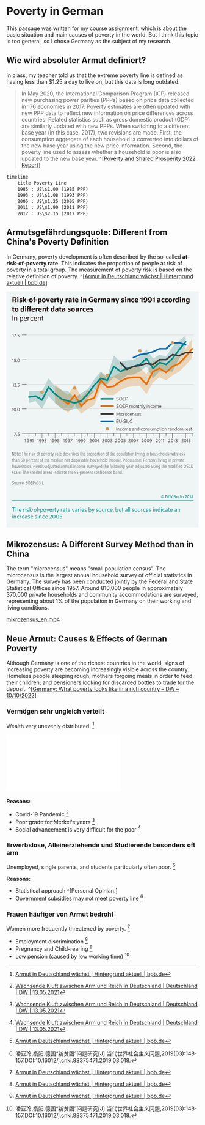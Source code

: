 # Poverty in German

This passage was written for my course assignment, which is about the basic situation and main causes of poverty in the world. But I think this topic is too general, so I chose Germany as the subject of my research.

## Wie wird absoluter Armut definiert?

In class, my teacher told us that the extreme poverty line is defined as having less than $1.25 a day to live on, but this data is long outdated.

> In May 2020, the International Comparison Program (ICP) released new purchasing power parities (PPPs) based on price data collected in 176 economies in 2017. Poverty estimates are often updated with new PPP data to reflect new information on price differences across countries. Related statistics such as gross domestic product (GDP) are similarly updated with new PPPs. When switching to a different base year (in this case, 2017), two revisions are made. First, the consumption aggregate of each household is converted into dollars of the new base year using the new price information. Second, the poverty line used to assess whether a household is poor is also updated to the new base year. ^[[Poverty and Shared Prosperity 2022 Report](https://openknowledge.worldbank.org/server/api/core/bitstreams/b96b361a-a806-5567-8e8a-b14392e11fa0/content)]

```mermaidjs
timeline
    title Poverty Line
    1985 : US\$1.00 (1985 PPP)
    1993 : US\$1.08 (1993 PPP)
    2005 : US\$1.25 (2005 PPP)
    2011 : US\$1.90 (2011 PPP)
    2017 : US\$2.15 (2017 PPP)
```

## Armutsgefährdungsquote: Different from China's Poverty Definition

In Germany, poverty development is often described by the so-called **at-risk-of-poverty rate**. This indicates the proportion of people at risk of poverty in a total group. The measurement of poverty risk is based on the relative definition of poverty. ^[[Armut in Deutschland wächst | Hintergrund aktuell | bpb.de](https://www.bpb.de/kurz-knapp/hintergrund-aktuell/516505/armut-in-deutschland-waechst/)]

![Alt text](./dwr-18-21-1-7.png)

## Mikrozensus: A Different Survey Method than in China

The term "microcensus" means "small population census". The microcensus is the largest annual household survey of official statistics in Germany. The survey has been conducted jointly by the Federal and State Statistical Offices since 1957. Around 810,000 people in approximately 370,000 private households and community accommodations are surveyed, representing about 1% of the population in Germany on their working and living conditions.

[mikrozensus_en.mp4](https://www.destatis.de/DE/Themen/Gesellschaft-Umwelt/Bevoelkerung/Haushalte-Familien/Methoden/Video/video-mz-video-english.html)

## Neue Armut: Causes & Effects of German Poverty

Although Germany is one of the richest countries in the world, signs of increasing poverty are becoming increasingly visible across the country. Homeless people sleeping rough, mothers forgoing meals in order to feed their children, and pensioners looking for discarded bottles to trade for the deposit. ^[[Germany: What poverty looks like in a rich country – DW – 10/10/2022](https://www.dw.com/en/germany-what-poverty-looks-like-in-a-rich-country/a-63393501)]

### Vermögen sehr ungleich verteilt

Wealth very unevenly distributed. [^Paritätische_Wohlfahrtsverband]

![label](Globe_Poverty.md)

**Reasons:**

- Covid-19 Pandemic [^DW]
- ~~Poor grade for Merkel's years~~ [^DW]
- Social advancement is very difficult for the poor [^DW]

### Erwerbslose, Alleinerziehende und Studierende besonders oft arm

Unemployed, single parents, and students particularly often poor. [^Paritätische_Wohlfahrtsverband]

**Reasons:**

- Statistical approach ^[Personal Opinian.]
- Government subsidies may not meet poverty line [^Neue_Armut]

### Frauen häufiger von Armut bedroht

Women more frequently threatened by poverty. [^Paritätische_Wohlfahrtsverband]

- Employment discrimination [^Paritätische_Wohlfahrtsverband]
- Pregnancy and Child-rearing [^Paritätische_Wohlfahrtsverband]
- Low pension (caused by low working time) [^Neue_Armut]

[^Paritätische_Wohlfahrtsverband]: [Armut in Deutschland wächst | Hintergrund aktuell | bpb.de](https://www.bpb.de/kurz-knapp/hintergrund-aktuell/516505/armut-in-deutschland-waechst/)

[^Neue_Armut]: 潘亚玲,杨阳.德国“新贫困”问题研究[J].当代世界社会主义问题,2019(03):148-157.DOI:10.16012/j.cnki.88375471.2019.03.018.

[^DW]: [Wachsende Kluft zwischen Arm und Reich in Deutschland | Deutschland | DW | 13.05.2021](https://www.dw.com/de/wachsende-kluft-zwischen-arm-und-reich-in-deutschland/a-57506792)
